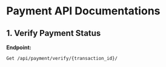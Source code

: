 # Payment API Documentations

## **1. Verify Payment Status**
**Endpoint:**  
```bash
Get /api/payment/verify/{transaction_id}/
```
